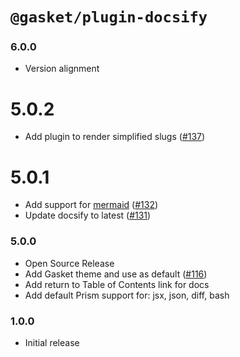 # `@gasket/plugin-docsify`

### 6.0.0

- Version alignment

# 5.0.2

- Add plugin to render simplified slugs ([#137])

# 5.0.1

- Add support for [mermaid] ([#132])
- Update docsify to latest ([#131])

### 5.0.0

- Open Source Release
- Add Gasket theme and use as default ([#116])
- Add return to Table of Contents link for docs
- Add default Prism support for: jsx, json, diff, bash

### 1.0.0

- Initial release


[#116]:https://github.com/godaddy/gasket/pull/116
[#131]:https://github.com/godaddy/gasket/pull/131
[#132]:https://github.com/godaddy/gasket/pull/132
[#137]:https://github.com/godaddy/gasket/pull/137

[mermaid]:https://mermaid-js.github.io/

